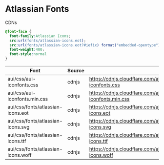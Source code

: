 # Atlassian Fonts

CDNs


```css
@font-face {
  font-family:Atlassian Icons;
  src:url(fonts/atlassian-icons.eot);
  src:url(fonts/atlassian-icons.eot?#iefix) format("embedded-opentype"),url(fonts/atlassian-icons.woff) format("woff"),url(fonts/atlassian-icons.ttf) format("truetype"),url(fonts/atlassian-icons.svg#atlassian-icons) format("svg");
  font-weight:400;
  font-style:normal
}
```

| Font | Source | URI |  
| --- | --- | --- |  
| aui/css/aui-iconfonts.css|cdnjs|https://cdnjs.cloudflare.com/ajax/libs/aui/7.6.0/aui/css/aui-iconfonts.css|  
| aui/css/aui-iconfonts.min.css|cdnjs|https://cdnjs.cloudflare.com/ajax/libs/aui/7.6.0/aui/css/aui-iconfonts.min.css|  
| aui/css/fonts/atlassian-icons.eot|cdnjs|https://cdnjs.cloudflare.com/ajax/libs/aui/7.6.0/aui/css/fonts/atlassian-icons.eot|  
| aui/css/fonts/atlassian-icons.svg|cdnjs|https://cdnjs.cloudflare.com/ajax/libs/aui/7.6.0/aui/css/fonts/atlassian-icons.svg|  
| aui/css/fonts/atlassian-icons.ttf|cdnjs|https://cdnjs.cloudflare.com/ajax/libs/aui/7.6.0/aui/css/fonts/atlassian-icons.ttf|  
| aui/css/fonts/atlassian-icons.woff|cdnjs|https://cdnjs.cloudflare.com/ajax/libs/aui/7.6.0/aui/css/fonts/atlassian-icons.woff


